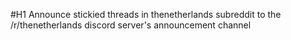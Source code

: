#H1 Announce stickied threads in thenetherlands subreddit to the /r/thenetherlands discord server's announcement channel
